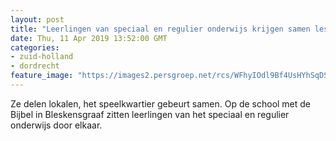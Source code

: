 ```yaml
---
layout: post
title: "Leerlingen van speciaal en regulier onderwijs krijgen samen les in Bleskensgraaf"
date: Thu, 11 Apr 2019 13:52:00 GMT
categories: 
- zuid-holland 
- dordrecht 
feature_image: "https://images2.persgroep.net/rcs/WFhyIOdl9Bf4UsHYhSqDSucdLW4/diocontent/144912765/_fitwidth/400/?appId=21791a8992982cd8da851550a453bd7f&quality=0.7"
---
```


Ze delen lokalen, het speelkwartier gebeurt samen. Op de school met de Bijbel in Bleskensgraaf zitten leerlingen van het speciaal en regulier onderwijs door elkaar.
